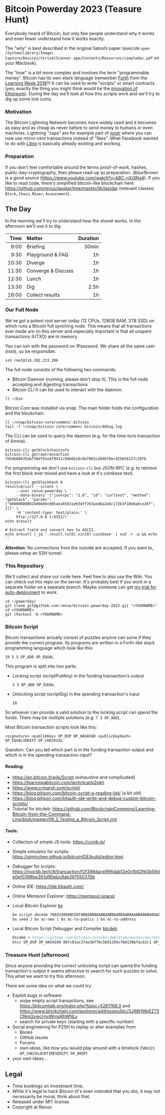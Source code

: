 # Bitcoin Powerday 2023 (Teasure Hunt)

Everybody heard of Bitcoin,
but only few people understand why it works
and even fewer understand how it works exactly.

The "why" is best described in the original Satoshi paper
(execute `open /System/Library/Image\ Capture/Devices/VirtualScanner.app/Contents/Resources/simpledoc.pdf` on your Macbook).

The "how" is a bit more complex and involves the term "programmable money".
Bitcoin has its own stack language (remember [Forth](https://skilldrick.github.io/easyforth/)
from the [Learning Week 2018](https://docs.google.com/presentation/d/1cbnBvq3aTNqF0G6TLURtrfP20-L-in0p-7Oaq-_F3-k/edit#slide=id.g44204a8dda_0_0)?)
It can be used to write "scripts" or smart contracts
(yes, exactly the thing you might think would be the [innovation of Ethereum](https://ethereum.org/en/developers/docs/smart-contracts/)).
During the day we'll look at how this scripts work and we'll try to dig up some lost coins.

### Motivation

The Bitcoin Lightning Network becomes more widely used and
it becomes as easy and as cheap as never before to send money to humans or even machines.
Lightning "zaps" are for example part of [_nostr_](https://github.com/nostr-protocol/nips/blob/master/57.md)
where you can now use micro-cent transactions instead of "likes".
What Facebook wanted to do with [_Libra_](https://en.wikipedia.org/wiki/Diem_(digital_currency))
is basically already existing and working.

### Preparation

If you don't feel comfortable around the terms proof-of-work, hashes, public-key-cryptography,
then please read-up as preparation. _3blue1brown_ is a good source (https://www.youtube.com/watch?v=bBC-nXj3Ng4).
If you like to read code, there's simplified bitcoin-like blockchain here: https://github.com/renuo/lapidar/tree/master/lib/lapidar
(relevant classes: `Block`, `Chain`, `Miner`, `Assessment`).

## The Day

In the morning we'll try to understand how the shovel works.
In the afternoon we'll use it to dig.

|  Time | Matter                   | Duration |
| ----: | :----------------------- | -------: |
|  9:00 | Briefing                 |    30min |
|  9:30 | Playground & FAQ         |       1h |
| 10:30 | Diverge                  |       1h |
| 11:30 | Converge & Discuss       |       1h |
| 12:30 | Lunch                    |       1h |
| 13:30 | Dig                      |     2.5h |
| 16:00 | Collect results          |       1h |

### Our Full Node

We've got a potent root server today (12 CPUs, 128GB RAM, 3TB SSD)
on which runs a Bitcoin full synching node.
This means that all transactions ever made are on this server and
especially important is that all unspent transactions (UTXO) are in memory.

You can ssh with the password on 1Password.
We share all the same user (root), so be responsible.

```
ssh root@116.202.233.206
```

The full node consists of the following two commands:
- Bitcoin Daemon (running, please don't stop it).
  This is the full node accepting and digesting transactions
- Bitcoin CLI
 It can be used to interact with the daemon.

```
ll ~/bin
```

Bitcoin Core was installed via _snap_.
The main folder holds the configuration and the blockchain.

```
ll ~/snap/bitcoin-core/common/.bitcoin
tail -f ~/snap/bitcoin-core/common/.bitcoin/debug.log
```

The CLI can be used to query the daemon
(e.g. for the time-lock transaction of Amina).

```
bitcoin-cli getblockchaininfo
bitcoin-cli getrawtransaction 7b54b80435abf38ef91e479411c94b6b1dc0e7962cd4d870ec425658127c307b
```

For programming we don't use `bitcoin-cli` but JSON-RPC
(e.g. to retrieve the first block ever mined and have a look at it's coinbase text).

```
bitcoin-cli getblockhash 0
result=$(curl --silent \
     --user renuo:powerday \
     --data-binary '{"jsonrpc": "1.0", "id": "curltest", "method": "getblock", "params": ["000000000019d6689c085ae165831e934ff763ae46a2a6c172b3f1b60a8ce26f", 2]}' \
     -H 'content-type: text/plain;' \
     http://127.0.0.1:8332/)
echo $result

# Extract field and convert hex to ASCII.
echo $result | jq '.result.tx[0].vin[0].coinbase' | xxd -r -p && echo ''
```

**Attention:**
No connections from the outside are accepted.
If you want to, please setup an SSH tunnel.

### This Repository

We'll collect and share our code here. Feel free to also use the Wiki.
You can check out this repo on the server.
It's probably best if you work in a separate folder on a separate branch.
Maybe someone can get [my trial for auto-deployment](.github/workflows/deploy.yml) to work.

```
cd ~/powerday/
git clone git@github.com:renuo/bitcoin-powerday-2023.git "<YOURNAME>"
cd <YOURNAME>
git checkout -b <YOURNAME>
```

### Bitcoin Script

Bitcoin transactions actually consist of puzzles anyone can solve if they provide the correct program.
Its programs are written in a Forth-like stack programming language which look like this:

```
10 5 5 OP_ADD OP_EQUAL
```

This program is split into two parts:

* Locking script (scriptPubKey) in the funding transaction's output

  ```
  5 5 OP_ADD OP_EQUAL
  ```
* Unlocking script (scriptSig) in the spending transaction's input
  
  ```
  10
  ```

So whoever can provide a valid solution to the locking script can spend
the funds. There may be multiple solutions (e.g. `7 3 OP_ADD`).

Most Bitcoin transaction scripts look like this:

```
<signature> <publikKey> OP_DUP OP_HASH160 <publicKeyHash> OP_EQUALVERIFY OP_CHECKSIG
```

Question: Can you tell which part is in the funding transaction output 
and which is in the spending transaction input?

#### Reading:
* https://en.bitcoin.it/wiki/Script (exhaustive and complicated)
* https://learnmeabitcoin.com/technical/p2pkh
* https://www.crmarsh.com/script/
* https://blog.bitjson.com/bitcoin-script-a-reading-list/ (a bit old)
* https://blog.bitjson.com/bitauth-ide-write-and-debug-custom-bitcoin-scripts/
* Tutorial for btcdeb: https://github.com/BlockchainCommons/Learning-Bitcoin-from-the-Command-Line/blob/master/09_3_Testing_a_Bitcoin_Script.md

#### Tools:
* Collection of simple JS tools: <https://coinb.in/>
* Simple simulator for scripts: https://siminchen.github.io/bitcoinIDE/build/editor.html
* Debugger for scripts: https://nioctib.tech/#/transaction/f2f398dace996dab12e0cfb02fb0b59de0ef0398be393d90ebc8ab397550370b
* Online IDE: https://ide.bitauth.com/
* Online Mempool Explorer: https://mempool.space/
* Local Bitcoin Explorer [bx](https://github.com/libbitcoin/libbitcoin-explorer/wiki)

  ```sh
  bx script-decode 76A91489ABCDEFABBAABBAABBAABBAABBAABBAABBAABBA88AC
  bx seed | bx ec-new | bx ec-to-public | bx ec-to-address
  ```
* Local Bitcoin Script Debugger and Compiler [btcdeb](https://github.com/bitcoin-core/btcdeb)

  ```sh
  btcdeb # https://github.com/bitcoin-core/btcdeb/blob/master/doc/btcdeb.md
  btcc OP_DUP OP_HASH160 897c81ac37ae36f7bc5b91356cfb0138bfacb3c1 OP_EQUALVERIFY OP_CHECKSIG
  ```

### Treasure Hunt (afternoon)

Since anyone providing the correct unlocking script can spend the funding transaction's output
it seems attractive to search for such puzzles to solve. This what we want to try this
afternoon.

There are some idea on what we could try:
* Exploit bugs in software:
  * snipe empty script transactions, see https://bitcointalk.org/index.php?topic=5261766.0
    and https://www.blockchain.com/explorer/addresses/btc/3J98t1WpEZ73CNmQviecrnyiWrnqRhWNLy
  * search for private keys (starting with a specific number)
* Social engineering for P2SH to replay or alter examples from 
  * Books
  * GitHub issues
  * Forums
  * own ideas, like how you would play around with a timelock (`506321 OP_CHECKLOCKTIMEVERIFY OP_DROP`)
* your own ideas…
  
## Legal

* Time bookings on investment time.
* While it's legal to hack Bitcoin (it's even intended that you do), it may not necessarily be moral, think about that.
* Released under MIT license.
* Copyright at Renuo
